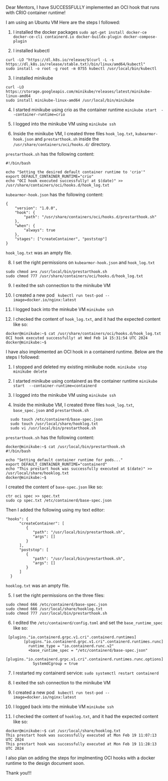 Dear Mentors, I have SUCCESSFULLY implemented an OCI hook that runs with CRIO container runtime!

I am using an Ubuntu VM
Here are the steps I followed:

1. I installed the docker packages 
```sudo apt-get install docker-ce docker-ce-cli containerd.io docker-buildx-plugin docker-compose-plugin```

2. I installed kubectl 
```
curl -LO "https://dl.k8s.io/release/$(curl -L -s https://dl.k8s.io/release/stable.txt)/bin/linux/amd64/kubectl"
sudo install -o root -g root -m 0755 kubectl /usr/local/bin/kubectl
```

3. I installed minikube
```
curl -LO https://storage.googleapis.com/minikube/releases/latest/minikube-linux-amd64
sudo install minikube-linux-amd64 /usr/local/bin/minikube
```
4. I started minikube using crio as the container runtime
```minikube start  --container-runtime=crio ```

5. I logged into the minikube VM using ```minikube ssh```

6. Inside the minikube VM, I created three files ```hook_log.txt```,   ```kubearmor-hook.json``` and  ```prestarthook.sh``` inside the  ```/usr/share/containers/oci/hooks.d/``` directory.

```prestarthook.sh```  has the following content:

```
#!/bin/bash

echo "Setting the desired default container runtime to 'crio'"
export DEFAULT_CONTAINER_RUNTIME="crio"
echo "OCI hook executed successfully! at $(date)" >> /usr/share/containers/oci/hooks.d/hook_log.txt
```

```kubearmor-hook.json``` has the following content:

```
{
    "version": "1.0.0",
    "hook": {
        "path": "/usr/share/containers/oci/hooks.d/prestarthook.sh"
    },
    "when": {
        "always": true 
    },
    "stages": ["createContainer", "poststop"] 
}
```

```hook_log.txt``` was an ampty file.

8. I set the right permissions on ```kubearmor-hook.json``` and ```hook_log.txt```

```
sudo chmod a+x /usr/local/bin/prestarthook.sh
sudo chmod 777 /usr/share/containers/oci/hooks.d/hook_log.txt
```

9. I exited the ssh connection to the minikube VM

10. I created a new pod
``` kubectl run test-pod --image=docker.io/nginx:latest```

11. I logged back into the minkube VM
```minikube ssh```

12. I checked the content of ```hook_log.txt```, and it had the expected content like so:
```
docker@minikube:~$ cat /usr/share/containers/oci/hooks.d/hook_log.txt
OCI hook executed successfully! at Wed Feb 14 15:31:54 UTC 2024
docker@minikube:~$ 
```

I have also implemented an OCI hook in a containerd runtime.
Below are the steps I followed:

1. I stopped and deleted my existing minikube node.
   ```minikube stop```
   ```minikube delete```
2. I started minikube using containerd as the container runtime
```minikube start  --container-runtime=containerd ```

3. I logged into the minikube VM using ```minikube ssh```

4. Inside the minikube VM, I created three files ```hook_log.txt```,   ```base_spec.json``` and  ```prestarthook.sh```
 ```
   sudo touch /etc/containerd/base-spec.json
   sudo touch /usr/local/share/hooklog.txt
   sudo vi /usr/local/bin/prestarthook.sh
```


```prestarthook.sh```  has the following content:

```
docker@minikube:~$ cat /usr/local/bin/prestarthook.sh 
#!/bin/bash

echo "Setting default container runtime for pods..."
export DEFAULT_CONTAINER_RUNTIME="containerd"
echo "This prestart hook was successfully executed at $(date)" >> /usr/local/share/hooklog.txt
docker@minikube:~$ 

```

I created the content of ```base-spec.json``` like so:

```
ctr oci spec >> spec.txt
sudo cp spec.txt /etc/containerd/base-spec.json
```
Then I added the following using my text editor:
```
"hooks": {
      "createContainer": [
         {
            "path": "/usr/local/bin/prestarthook.sh",
            "args": []
         }
      ],
      "poststop": [
         {
            "path": "/usr/local/bin/prestarthook.sh",
            "args": []
         }
      ]
  }

```

```hooklog.txt``` was an ampty file.

5. I set the right permissions on the three files:

```
sudo chmod 666 /etc/containerd/base-spec.json
sudo chmod 666 /usr/local/share/hooklog.txt 
sudo chmod 777 /usr/local/bin/prestarthook.sh

```
6. I edited the ```/etc/containerd/config.toml``` and set the ```base_runtime_spec``` like so:
```
 [plugins."io.containerd.grpc.v1.cri".containerd.runtimes]
        [plugins."io.containerd.grpc.v1.cri".containerd.runtimes.runc]
          runtime_type = "io.containerd.runc.v2"
          +base_runtime_spec = "/etc/containerd/base-spec.json"
          [plugins."io.containerd.grpc.v1.cri".containerd.runtimes.runc.options]
            SystemdCgroup = true
```
7. I restarted my containerd service:
   ```sudo systemctl restart containerd```
8. I exited the ssh connection to the minikube VM

9. I created a new pod
``` kubectl run test-pod --image=docker.io/nginx:latest```

10. I logged back into the minkube VM
```minikube ssh```

11. I checked the content of ```hooklog.txt```, and it had the expected content like so:
```
docker@minikube:~$ cat /usr/local/share/hooklog.txt
This prestart hook was successfully executed at Mon Feb 19 11:07:13 UTC 2024
This prestart hook was successfully executed at Mon Feb 19 11:28:13 UTC 2024

```
I also plan on adding the steps for implmenting OCI hooks with a docker runtime to the design document soon.

Thank you!!!
